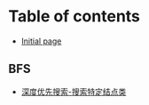 # Table of contents

* [Initial page](README.md)

## BFS

* [深度优先搜索-搜索特定结点类](bfs/shen-du-you-xian-sou-suo-sou-suo-te-ding-jie-dian-lei.md)

